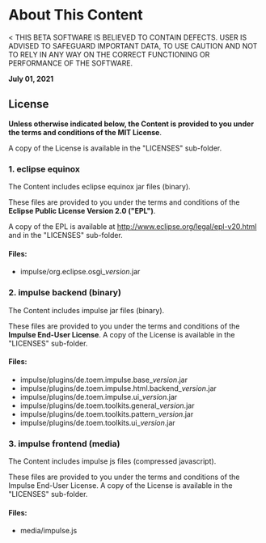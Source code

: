 
# About This Content

< THIS BETA SOFTWARE IS BELIEVED TO CONTAIN DEFECTS. USER IS ADVISED TO SAFEGUARD IMPORTANT DATA, TO USE CAUTION AND NOT TO RELY IN ANY WAY ON THE CORRECT FUNCTIONING OR PERFORMANCE OF THE SOFTWARE.


**July 01, 2021**

## License

**Unless otherwise indicated below, the Content is provided to you under the terms and conditions of the MIT License**. 
    
A copy of the License is available in the "LICENSES" sub-folder.

### 1. eclipse equinox

The Content includes eclipse equinox jar files (binary).

These files are provided to you under the terms and conditions of the **Eclipse Public License Version 2.0 ("EPL")**. 

A copy of the EPL is available at http://www.eclipse.org/legal/epl-v20.html and in  the "LICENSES" sub-folder.

#### Files:

* impulse/org.eclipse.osgi_*version*.jar

### 2. impulse backend (binary)

The Content includes impulse jar files (binary).

These files are provided to you under the terms and conditions of the **Impulse End-User License**. A copy of the License is available in the "LICENSES" sub-folder.

#### Files:

* impulse/plugins/de.toem.impulse.base_*version*.jar
* impulse/plugins/de.toem.impulse.html.backend_*version*.jar
* impulse/plugins/de.toem.impulse.ui_*version*.jar
* impulse/plugins/de.toem.toolkits.general_*version*.jar
* impulse/plugins/de.toem.toolkits.pattern_*version*.jar
* impulse/plugins/de.toem.toolkits.ui_*version*.jar

### 3. impulse frontend (media)

The Content includes impulse js files (compressed javascript).

These files are provided to you under the terms and conditions of the Impulse End-User License. A copy of the License is available in the "LICENSES" sub-folder.

#### Files:

* media/impulse.js

